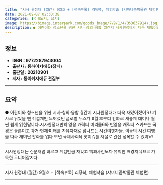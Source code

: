 ```yaml
---
title: "시사 원정대 (월간) 9월호 + [책속부록] 리딩북, 체험학습 (샤머니즘박물관 체험편)"
date: 2021-09-07 02:30:38
categories: [국내도서, 잡지]
image: https://bimage.interpark.com/goods_image/7/9/1/4/353637914s.jpg
description: ● 어린이와 청소년을 위한 시사·창의·융합 월간지 시사원정대가 더욱 재밌어졌어요! 기사로 읽었을 땐 어렵게만 느껴졌던 글로벌 뉴스가 9월 호부터 만화로 새롭게 태어나 훨씬 쉽게 읽힌답니다.시사원정대만의 영웅 캐릭터 미라클6와 반영웅 캐릭터 스카드는 국경은 물론이고 과거·현재·미래를 자
---
```


## **정보**

- **ISBN : 9772287943004**
- **출판사 : 동아이지에듀(잡지)**
- **출판일 : 20210901**
- **저자 : 동아이지에듀 편집부**

------



## **요약**

●  어린이와 청소년을 위한 시사·창의·융합 월간지 시사원정대가 더욱 재밌어졌어요! 기사로 읽었을 땐 어렵게만 느껴졌던 글로벌 뉴스가 9월 호부터 만화로 새롭게 태어나 훨씬 쉽게 읽힌답니다.시사원정대만의 영웅 캐릭터 미라클6와 반영웅 캐릭터 스카드는 국경은 물론이고 과거·현재·미래를 자유자재로 넘나드는 시간여행자들. 이들의 시간 여행을 따라 재미난 만화를 읽다 보면 국제사회의 핫이슈를 저절로 완전 정복할 수 있어요!

------

시사원정대는 신문처럼 빠르고 게임만큼 재밌고 백과사전보다 유익한 배경지식으로 가득한 주니어잡지다.

------


시사 원정대 (월간) 9월호 + [책속부록] 리딩북, 체험학습 (샤머니즘박물관 체험편) 

------


